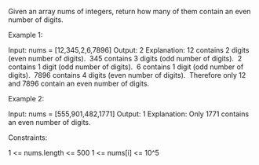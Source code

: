 Given an array nums of integers, return how many of them contain an even
number of digits.


Example 1:


Input: nums = [12,345,2,6,7896]
Output: 2
Explanation: 
12 contains 2 digits (even number of digits). 
345 contains 3 digits (odd number of digits). 
2 contains 1 digit (odd number of digits). 
6 contains 1 digit (odd number of digits). 
7896 contains 4 digits (even number of digits). 
Therefore only 12 and 7896 contain an even number of digits.


Example 2:


Input: nums = [555,901,482,1771]
Output: 1 
Explanation: 
Only 1771 contains an even number of digits.



Constraints:


1 <= nums.length <= 500
1 <= nums[i] <= 10^5




